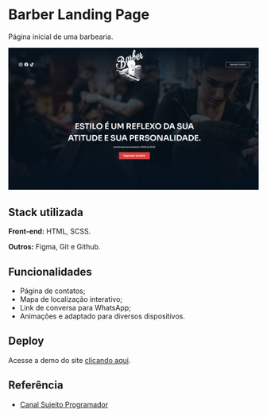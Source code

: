 # Barber Landing Page

Página inicial de uma barbearia.

![App Screenshot](./.github/thumb.png)

## Stack utilizada

**Front-end:** HTML, SCSS.

**Outros:** Figma, Git e Github.

## Funcionalidades

- Página de contatos;
- Mapa de localização interativo;
- Link de conversa para WhatsApp;
- Animações e adaptado para diversos dispositivos.

## Deploy

Acesse a demo do site [clicando aqui](https://barber-landing-page-five.vercel.app).

## Referência

- [Canal Sujeito Programador](https://www.youtube.com/@Sujeitoprogramador)
